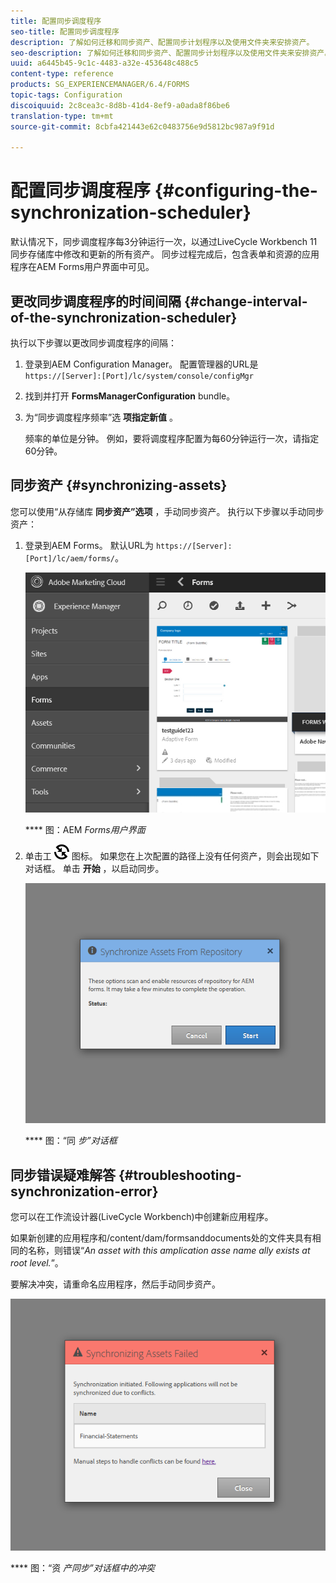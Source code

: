 ```yaml
---
title: 配置同步调度程序
seo-title: 配置同步调度程序
description: 了解如何迁移和同步资产、配置同步计划程序以及使用文件夹来安排资产。
seo-description: 了解如何迁移和同步资产、配置同步计划程序以及使用文件夹来安排资产。
uuid: a6445b45-9c1c-4483-a32e-453648c488c5
content-type: reference
products: SG_EXPERIENCEMANAGER/6.4/FORMS
topic-tags: Configuration
discoiquuid: 2c8cea3c-8d8b-41d4-8ef9-a0ada8f86be6
translation-type: tm+mt
source-git-commit: 8cbfa421443e62c0483756e9d5812bc987a9f91d

---
```



# 配置同步调度程序 {#configuring-the-synchronization-scheduler}

默认情况下，同步调度程序每3分钟运行一次，以通过LiveCycle Workbench 11同步存储库中修改和更新的所有资产。 同步过程完成后，包含表单和资源的应用程序在AEM Forms用户界面中可见。

## 更改同步调度程序的时间间隔 {#change-interval-of-the-synchronization-scheduler}

执行以下步骤以更改同步调度程序的间隔：

1. 登录到AEM Configuration Manager。 配置管理器的URL是 `https://[Server]:[Port]/lc/system/console/configMgr`

1. 找到并打开 **FormsManagerConfiguration** bundle。

1. 为“同步调度程序频率”选 **项指定新值** 。

   频率的单位是分钟。 例如，要将调度程序配置为每60分钟运行一次，请指定60分钟。

## 同步资产 {#synchronizing-assets}

您可以使用“从存储库 **同步资产”选项** ，手动同步资产。 执行以下步骤以手动同步资产：

1. 登录到AEM Forms。 默认URL为 `https://[Server]:[Port]/lc/aem/forms/`。

   ![AEM Forms用户界面](assets/aem_forms_ui.png)

   **** 图：AEM *Forms用户界面*

1. 单击工 ![具栏中的aem6forms_sync](assets/aem6forms_sync.png) 图标。 如果您在上次配置的路径上没有任何资产，则会出现如下对话框。 单击 **开始** ，以启动同步。

   ![“同步”对话框](assets/migrate-and-syncronize.png)

   **** 图：“同 *步”对话框*

## 同步错误疑难解答 {#troubleshooting-synchronization-error}

您可以在工作流设计器(LiveCycle Workbench)中创建新应用程序。

如果新创建的应用程序和/content/dam/formsanddocuments处的文件夹具有相同的名称，则错误“*An asset with this amplication asse name ally exists at root level.*”。

要解决冲突，请重命名应用程序，然后手动同步资产。

![“资源同步”对话框中的冲突](assets/sync-conflict.png)

**** 图：“资 *产同步”对话框中的冲突*

